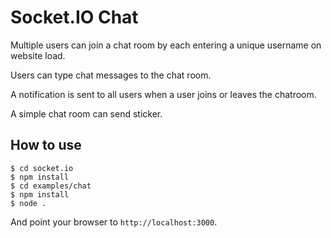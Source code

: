 
# Socket.IO Chat

Multiple users can join a chat room by each entering a unique username
on website load.

Users can type chat messages to the chat room.

A notification is sent to all users when a user joins or leaves
the chatroom.

A simple chat room can send sticker.

## How to use

```
$ cd socket.io
$ npm install
$ cd examples/chat
$ npm install
$ node .
```

And point your browser to `http://localhost:3000`. 
